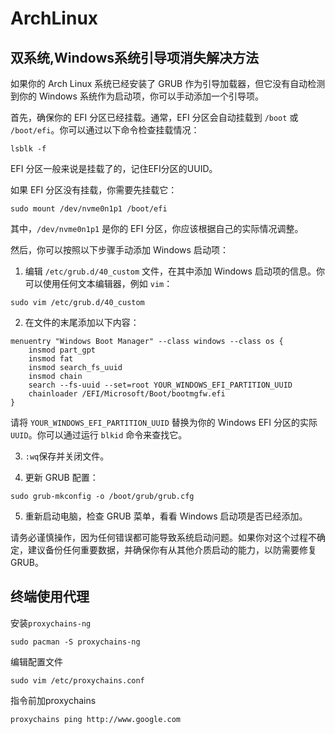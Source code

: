 # ArchLinux
## 双系统,Windows系统引导项消失解决方法
如果你的 Arch Linux 系统已经安装了 GRUB 作为引导加载器，但它没有自动检测到你的 Windows 系统作为启动项，你可以手动添加一个引导项。

首先，确保你的 EFI 分区已经挂载。通常，EFI 分区会自动挂载到 `/boot` 或 `/boot/efi`。你可以通过以下命令检查挂载情况： 
```
lsblk -f
```
EFI 分区一般来说是挂载了的，记住EFI分区的UUID。

如果 EFI 分区没有挂载，你需要先挂载它：
```
sudo mount /dev/nvme0n1p1 /boot/efi
```
其中，`/dev/nvme0n1p1` 是你的 EFI 分区，你应该根据自己的实际情况调整。

然后，你可以按照以下步骤手动添加 Windows 启动项：

1. 编辑 `/etc/grub.d/40_custom` 文件，在其中添加 Windows 启动项的信息。你可以使用任何文本编辑器，例如 `vim`：
```
sudo vim /etc/grub.d/40_custom
```
2. 在文件的末尾添加以下内容：
```
menuentry "Windows Boot Manager" --class windows --class os {
    insmod part_gpt
    insmod fat
    insmod search_fs_uuid
    insmod chain
    search --fs-uuid --set=root YOUR_WINDOWS_EFI_PARTITION_UUID
    chainloader /EFI/Microsoft/Boot/bootmgfw.efi
}
```

请将 `YOUR_WINDOWS_EFI_PARTITION_UUID` 替换为你的 Windows EFI 分区的实际 `UUID`。你可以通过运行 `blkid` 命令来查找它。

3. `:wq`保存并关闭文件。

4. 更新 GRUB 配置：
```
sudo grub-mkconfig -o /boot/grub/grub.cfg
```
5. 重新启动电脑，检查 GRUB 菜单，看看 Windows 启动项是否已经添加。

请务必谨慎操作，因为任何错误都可能导致系统启动问题。如果你对这个过程不确定，建议备份任何重要数据，并确保你有从其他介质启动的能力，以防需要修复 GRUB。

## 终端使用代理
安装`proxychains-ng`
```
sudo pacman -S proxychains-ng
```
编辑配置文件 
```
sudo vim /etc/proxychains.conf
```
指令前加proxychains
```
proxychains ping http://www.google.com
```
